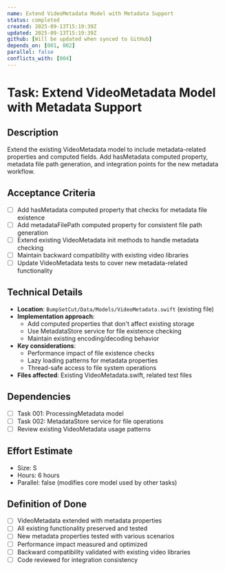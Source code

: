 ```yaml
---
name: Extend VideoMetadata Model with Metadata Support
status: completed
created: 2025-09-13T15:19:39Z
updated: 2025-09-13T15:19:39Z
github: [Will be updated when synced to GitHub]
depends_on: [001, 002]
parallel: false
conflicts_with: [004]
---
```


# Task: Extend VideoMetadata Model with Metadata Support

## Description
Extend the existing VideoMetadata model to include metadata-related properties and computed fields. Add hasMetadata computed property, metadata file path generation, and integration points for the new metadata workflow.

## Acceptance Criteria
- [ ] Add hasMetadata computed property that checks for metadata file existence
- [ ] Add metadataFilePath computed property for consistent file path generation
- [ ] Extend existing VideoMetadata init methods to handle metadata checking
- [ ] Maintain backward compatibility with existing video libraries
- [ ] Update VideoMetadata tests to cover new metadata-related functionality

## Technical Details
- **Location**: `BumpSetCut/Data/Models/VideoMetadata.swift` (existing file)
- **Implementation approach**:
  - Add computed properties that don't affect existing storage
  - Use MetadataStore service for file existence checking
  - Maintain existing encoding/decoding behavior
- **Key considerations**:
  - Performance impact of file existence checks
  - Lazy loading patterns for metadata properties
  - Thread-safe access to file system operations
- **Files affected**: Existing VideoMetadata.swift, related test files

## Dependencies
- [ ] Task 001: ProcessingMetadata model
- [ ] Task 002: MetadataStore service for file operations
- [ ] Review existing VideoMetadata usage patterns

## Effort Estimate
- Size: S
- Hours: 6 hours
- Parallel: false (modifies core model used by other tasks)

## Definition of Done
- [ ] VideoMetadata extended with metadata properties
- [ ] All existing functionality preserved and tested
- [ ] New metadata properties tested with various scenarios
- [ ] Performance impact measured and optimized
- [ ] Backward compatibility validated with existing video libraries
- [ ] Code reviewed for integration consistency